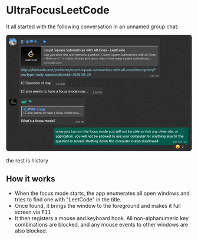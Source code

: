 # UltraFocusLeetCode

It all started with the following conversation in an unnamed group chat:

![chat](.github/misc/chat-screenshot.png)

the rest is history

## How it works

- When the focus mode starts, the app enumerates all open windows and tries to find one with "LeetCode" in the title.
- Once found, it brings the window to the foreground and makes it full screen via <kbd>F11</kbd>
- It then registers a mouse and keyboard hook. All non-alphanumeric key combinations are blocked, and any mouse events to other windows are also blocked.
